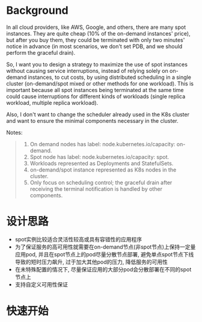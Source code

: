 # Background

In all cloud providers, like AWS, Google, and others, there are many spot instances. They are quite cheap (10% of the on-demand instances' price), but after you buy them, they could be terminated with only two minutes' notice in advance (in most scenarios, we don't set PDB, and we should perform the graceful drain).

So, I want you to design a strategy to maximize the use of spot instances without causing service interruptions, instead of relying solely on on-demand instances, to cut costs, by using distributed scheduling in a single cluster (on-demand/spot mixed or other methods for one workload). This is important because all spot instances being terminated at the same time could cause interruptions for different kinds of workloads (single replica workload, multiple replica workload).

Also, I don't want to change the scheduler already used in the K8s cluster and want to ensure the minimal components necessary in the cluster.

Notes:

> 1. On demand nodes has label: node.kubernetes.io/capacity: on-demand.
> 2. Spot node has label: node.kubernetes.io/capacity: spot.
> 3. Workloads represented as Deployments and StatefulSets.
> 4. on-demand/spot instance represented as K8s nodes in the cluster.
> 5. Only focus on scheduling control; the graceful drain after receiving the terminal notification is handled by other components.


# 设计思路

- spot实例比较适合灵活性较高或具有容错性的应用程序
- 为了保证服务的高可用性就需要在on-demand节点(非spot节点)上保持一定量应用pod, 并且在spot节点上的pod尽量分散节点部署, 避免单点spot节点下线导致的短时压力飙升, 过于加大其他pod的压力, 降低服务的可用性
- 在未特殊配置的情况下, 尽量保证应用的大部分pod会分散部署在不同的spot节点上
- 支持自定义可用性保证

# 快速开始


